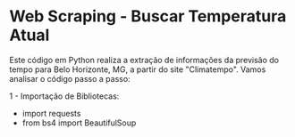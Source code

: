 # Web Scraping - Buscar Temperatura Atual

Este código em Python realiza a extração de informações da previsão do tempo para Belo Horizonte, MG, a partir do site "Climatempo". Vamos analisar o código passo a passo:

1 - Importação de Bibliotecas:

* import requests
* from bs4 import BeautifulSoup
